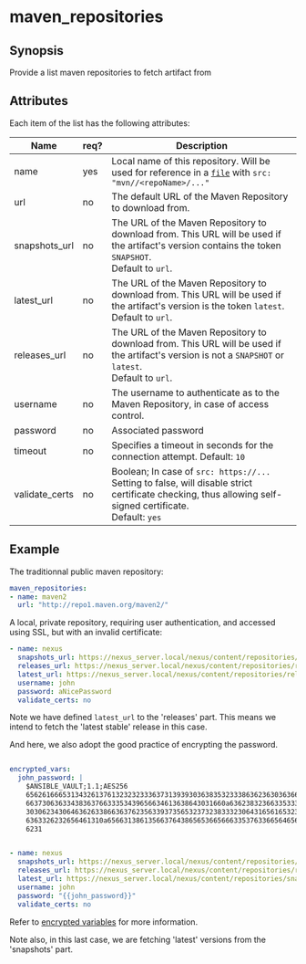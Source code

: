 # maven_repositories

## Synopsis

Provide a list maven repositories to fetch artifact from

## Attributes

Each item of the list has the following attributes:

Name | req? | 	Description
--- | ---  | ---
name|yes|Local name of this repository. Will be used for reference in a [`file`](./files)  with `src: "mvn//<repoName>/..."`
url|no|The default URL of the Maven Repository to download from.
snapshots_url|no|The URL of the Maven Repository to download from. This URL will be used if the artifact's version contains the token `SNAPSHOT`.<br>Default to `url`.
latest_url|no|The URL of the Maven Repository to download from. This URL will be used if the artifact's version is the token `latest`.<br>Default to `url`.
releases_url|no|The URL of the Maven Repository to download from. This URL will be used if the artifact's version is not a `SNAPSHOT` or `latest`.<br>Default to `url`.
username|no|The username to authenticate as to the Maven Repository, in case of access control.
password|no|Associated password
timeout|no|Specifies a timeout in seconds for the connection attempt. Default: `10`
validate_certs|no|Boolean; In case of `src: https://...` Setting to false, will disable strict certificate checking, thus allowing self-signed certificate.<br>Default: `yes`



## Example

The traditionnal public maven repository:

```yaml
maven_repositories:
- name: maven2
  url: "http://repo1.maven.org/maven2/"
```

A local, private repository, requiring user authentication, and accessed using SSL, but with an invalid certificate:

```yaml
- name: nexus
  snapshots_url: https://nexus_server.local/nexus/content/repositories/snapshots/
  releases_url: https://nexus_server.local/nexus/content/repositories/releases/
  latest_url: https://nexus_server.local/nexus/content/repositories/releases/
  username: john
  password: aNicePassword
  validate_certs: no
```
Note we have defined `latest_url` to the 'releases' part. This means we intend to fetch the 'latest stable' release in this case.

And here, we also adopt the good practice of encrypting the password.

```yaml

encrypted_vars:
  john_password: |
    $ANSIBLE_VAULT;1.1;AES256
    65626166653134326137613232323336373139393036383532333863623630363662303531306539
    6637306363343836376633353439656634613638643031660a636238323663353337313333663438
    30306234306463626338663637623563393735653237323833323064316561653237393538303762
    6363326232656461310a656631386135663764386565366566633537633665646562626236393462
    6231


- name: nexus
  snapshots_url: https://nexus_server.local/nexus/content/repositories/snapshots/
  releases_url: https://nexus_server.local/nexus/content/repositories/releases/
  latest_url: https://nexus_server.local/nexus/content/repositories/snapshots/
  username: john
  password: "{{john_password}}"
  validate_certs: no
```
Refer to [encrypted variables](../core/encrypted_vars) for more information.

Note also, in this last case, we are fetching 'latest' versions from the 'snapshots' part.

